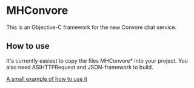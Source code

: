 MHConvore
=========

This is an Objective-C framework for the new Convore chat service.

How to use
----------

It's currently easiest to copy the files MHConvore* into your project. You also need ASIHTTPRequest and JSON-framework to build.

[A small example of how to use it](http://simplyhacking.com/mhconvore.html)
